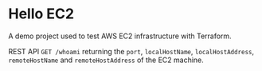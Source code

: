# Hello EC2

A demo project used to test AWS EC2 infrastructure with Terraform.

REST API `GET /whoami` returning the `port`, `localHostName`, `localHostAddress`, `remoteHostName` and `remoteHostAddress` of the EC2 machine.